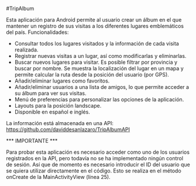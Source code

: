 #TripAlbum

Esta aplicación para Android permite al usuario crear un álbum en el que mantener un registro de sus visitas a los diferentes lugares emblemáticos del país.
Funcionalidades:

- Consultar todos los lugares visitados y la información de cada visita realizada.
- Registrar nuevas visitas a un lugar, así como modificarlas y eliminarlas.
- Buscar nuevos lugares para visitar. Es posible filtrar por provincia y buscar por nombre. Se muestra la localización del lugar en un mapa y permite calcular la ruta desde la posición del usuario (por GPS).
- Añadir/eliminar lugares como favoritos.
- Añadir/eliminar usuarios a una lista de amigos, lo que permite acceder a su álbum para ver sus visitas.
- Menú de preferencias para personalizar las opciones de la aplicación.
- Layouts para la posición landscape.
- Disponible en español e inglés.

La información está almacenada en una API: https://github.com/daviddesanlazaro/TripAlbumAPI


*** IMPORTANTE ***

Para probar esta aplicación es necesario acceder como uno de los usuarios registrados en la API, pero todavía no se ha implementado ningún control de sesión. Así que de momento es necesario introducir el ID del usuario que se quiera utilizar directamente en el código. Esto se realiza en el método onCreate de la MainActivityView (línea 25).
